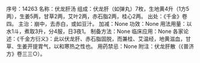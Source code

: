 序号：14263
名称：伏龙肝汤
组成：伏龙肝（如弹丸）7枚，生地黄4升（1方5两），生姜5两，甘草2两，艾叶2两，赤石脂2两，桂心2两。
出处：《千金》卷四。
主治：崩中，去赤白，或如豆汁。
加减：None
功效：None
用法用量：以水1斗，煮取3升，分4服，日3夜1。
制备方法：None
临床应用：None
各家论述：《千金方衍义》：此以伏龙肝、赤石脂固脱，而兼桂、艾温经，地黄滋血，甘草、生姜开提胃气，以和寒热之性也。
用药禁忌：None
附注：伏龙肝散（《普济方》卷三三○）。
